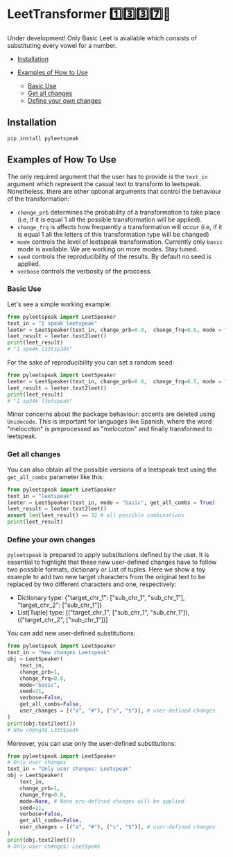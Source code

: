 # LeetTransformer :one::three::three::seven::robot:

Under development! Only Basic Leet is available which consists of substituting every vowel for a number. 

- [Installation](#installation)
- [Examples of How to Use](#exmaples-of-how-to-use)


    - [Basic Use](#basic-use)
    - [Get all changes](#get-all-changes)
    - [Define your own changes](#define-your-own-changes)


## Installation

````
pip install pyleetspeak
````

## Examples of How To Use

The only required argument that the user has to provide is the `text_in` argument which represent the casual text to transform to leetspeak. Nonetheless, there are other optional arguments that control the behaviour of the transformation:`
* `change_prb` determines the probability of a transformation to take place (i.e, if it is equal 1 all the possible transformation will be applied).  
* `change_frq` is affects how frequently a transformation will occur (i.e, if it is equal 1 all the letters of this transformation type will be changed)
* `mode` controls the level of leetspeak transformation. Currently only `basic` mode is available. We are working on more modes. Stay tuned.
* `seed` controls the reproducibility of the results. By default no seed is applied.
* `verbose` controls the verbosity of the proccess.

### Basic Use

Let's see a simple working example:

````python
from pyleetspeak import LeetSpeaker
text_in = "I speak leetspeak"
leeter = LeetSpeaker(text_in, change_prb=0.8,  change_frq=0.6, mode = "basic", seed = None, verbose=False)
leet_result = leeter.text2leet()
print(leet_result)
# "1 spe4k l33tsp34k"
````





For the sake of reproducibility you can set a random seed:

````python
from pyleetspeak import LeetSpeaker
leeter = LeetSpeaker(text_in, change_prb=0.8,  change_frq=0.5, mode = "basic", seed = 42, verbose=False)
leet_result = leeter.text2leet()
print(leet_result)
# "1 sp34k l3etspeak"
````

Minor concerns about the package behaviour: accents are deleted using `Unidecode`. This is important for languages like Spanish, where the word "melocotón" is preprocessed as "melocoton" and finally transformed to leetspeak. 

### Get all changes

You can also obtain all the possible versions of a leetspeak text using the `get_all_combs` parameter like this:

````python
from pyleetspeak import LeetSpeaker
text_in = "leetspeak"
leeter = LeetSpeaker(text_in, mode = "basic", get_all_combs = True)
leet_result = leeter.text2leet()
assert len(leet_result) == 32 # all possible combinations
print(leet_result)
````

### Define your own changes

`pyleetspeak` is prepared to apply substitutions defined by the user. It is essential to highlight that these new user-defined changes have to follow two possible formats, dictionary or List of tuples. Here we show a toy example to add two new target characters from the original text to be replaced by two different characters and one, respectively:

* Dictionary type: {"target_chr_1": ["sub_chr_1", "sub_chr_1"], "target_chr_2": ["sub_chr_1"]}
* List[Tuple] type: [("target_chr_1", ["sub_chr_1", "sub_chr_1"]), (("target_chr_2", ["sub_chr_1"])]

You can add new user-defined substitutions:

````python
from pyleetspeak import LeetSpeaker
text_in = "New changes Leetspeak"
obj = LeetSpeaker(
    text_in,
    change_prb=1,
    change_frq=0.8,
    mode="basic",
    seed=21,
    verbose=False,
    get_all_combs=False,
    user_changes = [("a", "#"), ("s", "$")], # user-defined changes
)
print(obj.text2leet())
# N3w ch@ng3$ L33t$pe4k
````

Moreover, you can use only the user-defined substitutions:

````python
from pyleetspeak import LeetSpeaker
# Only user changes
text_in = "Only user changes: Leetspeak"
obj = LeetSpeaker(
    text_in,
    change_prb=1,
    change_frq=0.8,
    mode=None, # None pre-defined changes will be applied
    seed=21,
    verbose=False,
    get_all_combs=False,
    user_changes = [("a", "#"), ("s", "$")], # user-defined changes
)
print(obj.text2leet())
# Only u$er ch#nge$: Leet$pe#k
````


